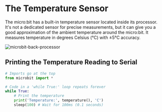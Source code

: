 # The Temperature Sensor

The micro:bit has a built-in temperature sensor located inside its processor. It's not a dedicated sensor for precise measurements, but it can give you a good approximation of the ambient temperature around the micro:bit. It measures temperature in degrees Celsius (°C) with ±5℃ accuracy.

![microbit-back-processor](assets/microbit-back-processor.png)

## Printing the Temperature Reading to Serial



```python
# Imports go at the top
from microbit import *

# Code in a 'while True:' loop repeats forever
while True:
    # Print the temperature
    print('Temperature:', temperature(), 'C') 
    sleep(100) # Wait for 100ms (0.1 seconds)
```

